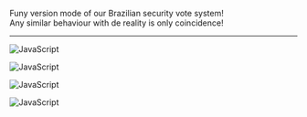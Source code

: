 Funy version mode of our Brazilian security vote system!
<br/>
Any similar behaviour with de reality is only coincidence!
<hr/>

<img align="center" alt="JavaScript"
src="https://img.shields.io/badge/HTML5-E34F26?style=for-the-badge&logo=html5&logoColor=white">

<img align="center" alt="JavaScript"
src="https://img.shields.io/badge/CSS3-1572B6?style=for-the-badge&logo=css3&logoColor=white">

<img align="center" alt="JavaScript"
src="https://img.shields.io/badge/JavaScript-323330?style=for-the-badge&logo=javascript&logoColor=F7DF1E">

<img align="center" alt="JavaScript"
src="https://img.shields.io/badge/React-20232A?style=for-the-badge&logo=react&logoColor=61DAFB">
